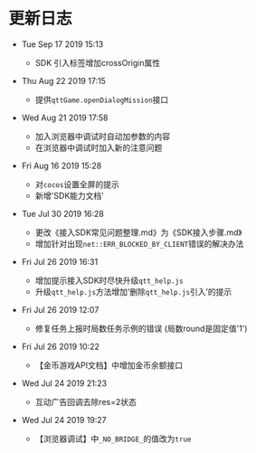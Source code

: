 # 更新日志

- Tue Sep 17 2019 15:13
  - SDK 引入标签增加crossOrigin属性

- Thu Aug 22 2019 17:15
  - 提供`qttGame.openDialogMission`接口

- Wed Aug 21 2019 17:58
  - 加入浏览器中调试时自动加参数的内容
  - 在浏览器中调试时加入新的注意问题

- Fri Aug 16 2019 15:28
  - 对`cocos`设置全屏的提示
  - 新增'SDK能力文档'

- Tue Jul 30 2019 16:28

  - 更改《接入SDK常见问题整理.md》为《SDK接入步骤.md》
  - 增加针对出现`net::ERR_BLOCKED_BY_CLIENT`错误的解决办法

- Fri Jul 26 2019 16:31

  - 增加提示接入SDK时尽快升级`qtt_help.js`
  - 升级`qtt_help.js`方法增加‘删除`qtt_help.js`引入’的提示

- Fri Jul 26 2019 12:07

  - 修复任务上报时局数任务示例的错误 (局数round是固定值'1')

- Fri Jul 26 2019 10:22

  - 【金币游戏API文档】中增加金币余额接口

- Wed Jul 24 2019 21:23

  - 互动广告回调去除res=2状态

- Wed Jul 24 2019 19:27

  - 【浏览器调试】中`_NO_BRIDGE_`的值改为`true`
